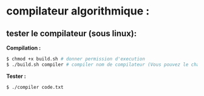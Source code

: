 # compilateur algorithmique :

## tester le compilateur (sous linux):

**Compilation :**

```bash
$ chmod +x build.sh # donner permission d'execution
$ ./build.sh compiler # compiler nom de compilateur (Vous pouvez le changer)
```
**Tester :**
```code
$ ./compiler code.txt
```